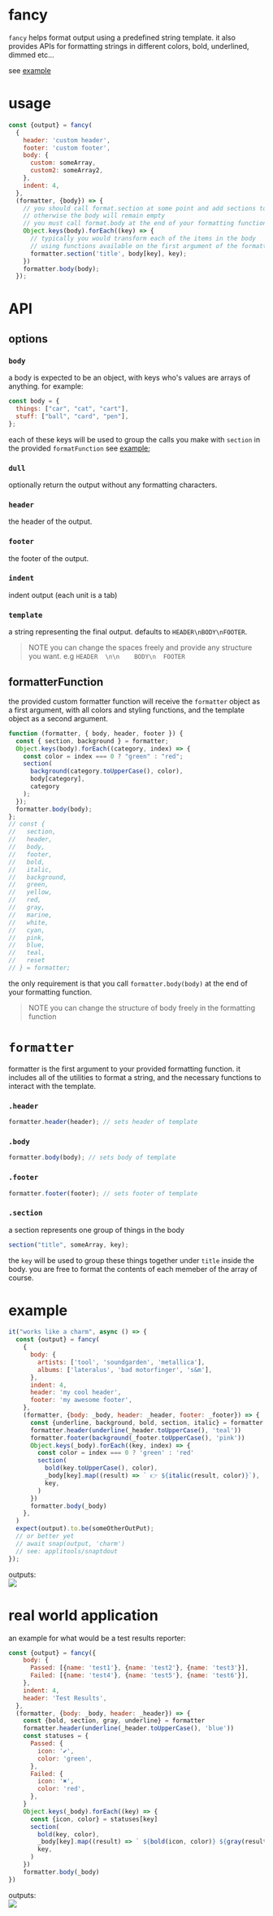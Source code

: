 # fancy

`fancy` helps format output using a predefined string template.
it also provides APIs for formatting strings in different colors,
bold, underlined, dimmed etc...

see [example](https://github.com/applitools/fancy/blob/master/README.md#example)

# usage

```javascript
const {output} = fancy(
  {
    header: 'custom header',
    footer: 'custom footer',
    body: {
      custom: someArray,
      custom2: someArray2,
    },
    indent: 4,
  },
  (formatter, {body}) => {
    // you should call format.section at some point and add sections to body
    // otherwise the body will remain empty
    // you must call format.body at the end of your formatting function
    Object.keys(body).forEach((key) => {
      // typically you would transform each of the items in the body
      // using functions available on the first argument of the formatting function
      formatter.section('title', body[key], key);
    })
    formatter.body(body);
  });
```

# API

## options

### `body`

a body is expected to be an object, with keys who's values are arrays of anything.
for example:

```javascript
const body = {
  things: ["car", "cat", "cart"],
  stuff: ["ball", "card", "pen"],
};
```

each of these keys will be used to group the calls you make with `section` in the provided `formatFunction`
see [example](#example);

### `dull`

optionally return the output without any formatting characters.

### `header`

the header of the output.

### `footer`

the footer of the output.

### `indent`

indent output (each unit is a tab)

### `template`

a string representing the final output.
defaults to `HEADER\nBODY\nFOOTER`.

> NOTE you can change the spaces freely and provide any structure you want.
> e.g `HEADER  \n\n    BODY\n  FOOTER`

## formatterFunction

the provided custom formatter function will receive the `formatter` object as a first argument, with all colors and styling functions, and the template object as a second argument.

```javascript
function (formatter, { body, header, footer }) {
  const { section, background } = formatter;
  Object.keys(body).forEach((category, index) => {
    const color = index === 0 ? "green" : "red";
    section(
      background(category.toUpperCase(), color),
      body[category],
      category
    );
  });
  formatter.body(body);
};
// const {
//   section,
//   header,
//   body,
//   footer,
//   bold,
//   italic,
//   background,
//   green,
//   yellow,
//   red,
//   gray,
//   marine,
//   white,
//   cyan,
//   pink,
//   blue,
//   teal,
//   reset
// } = formatter;
```

the only requirement is that you call `formatter.body(body)` at the end of your formatting function.

> NOTE you can change the structure of body freely in the formatting function

# `formatter`

formatter is the first argument to your provided formatting function.
it includes all of the utilities to format a string, and the necessary functions
to interact with the template.

### `.header`

```javascript
formatter.header(header); // sets header of template
```

### `.body`

```javascript
formatter.body(body); // sets body of template
```

### `.footer`

```javascript
formatter.footer(footer); // sets footer of template
```

### `.section`

a section represents one group of things in the body

```javascript
section("title", someArray, key);
```

the `key` will be used to group these things together under `title` inside the body.
you are free to format the contents of each memeber of the array of course.

# example

```javascript
it("works like a charm", async () => {
  const {output} = fancy(
    {
      body: {
        artists: ['tool', 'soundgarden', 'metallica'],
        albums: ['lateralus', 'bad motorfinger', 's&m'],
      },
      indent: 4,
      header: 'my cool header',
      footer: 'my awesome footer',
    },
    (formatter, {body: _body, header: _header, footer: _footer}) => {
      const {underline, background, bold, section, italic} = formatter
      formatter.header(underline(_header.toUpperCase(), 'teal'))
      formatter.footer(background(_footer.toUpperCase(), 'pink'))
      Object.keys(_body).forEach((key, index) => {
        const color = index === 0 ? 'green' : 'red'
        section(
          bold(key.toUpperCase(), color),
          _body[key].map((result) => ` 👉 ${italic(result, color)}`),
          key,
        )
      })
      formatter.body(_body)
    },
  )
  expect(output).to.be(someOtherOutPut);
  // or better yet
  // await snap(output, 'charm')
  // see: applitools/snaptdout
});
```

outputs:  
<img src="https://github.com/applitools/fancy/blob/master/example.png?raw=true" />

# real world application

an example for what would be a test results reporter:

```javascript
const {output} = fancy({
    body: {
      Passed: [{name: 'test1'}, {name: 'test2'}, {name: 'test3'}],
      Failed: [{name: 'test4'}, {name: 'test5'}, {name: 'test6'}],
    },
    indent: 4,
    header: 'Test Results',
  },
  (formatter, {body: _body, header: _header}) => {
    const {bold, section, gray, underline} = formatter
    formatter.header(underline(_header.toUpperCase(), 'blue'))
    const statuses = {
      Passed: {
        icon: '✔',
        color: 'green',
      },
      Failed: {
        icon: '✖',
        color: 'red',
      },
    }
    Object.keys(_body).forEach((key) => {
      const {icon, color} = statuses[key]
      section(
        bold(key, color),
        _body[key].map((result) => ` ${bold(icon, color)} ${gray(result.name)}`),
        key,
      )
    })
    formatter.body(_body)
})
```
outputs:   
<img src="https://github.com/applitools/eyes.sdk.javascript1/master/packages/fancy" />